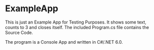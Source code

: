 # ExampleApp

This is just an Example App for Testing Purposes. It shows some text, counts to 3 and closes itself. 
The included Program.cs file contains the Source Code.

The program is a Console App and written in C#/.NET 6.0. 
